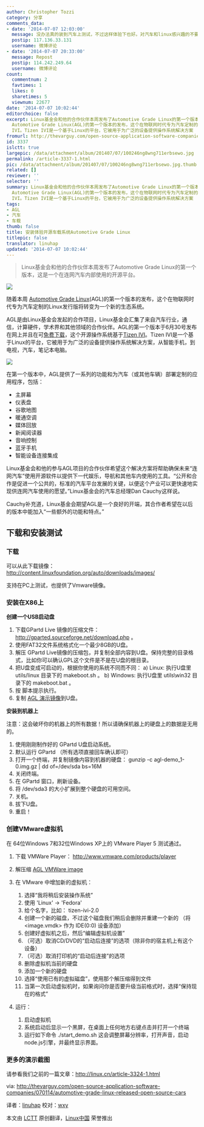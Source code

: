 ```yaml
---
author: Christopher Tozzi
category: 分享
comments_data:
- date: '2014-07-07 12:03:00'
  message: 没办法真的装到汽车上测试，不过这样体验下也好。对汽车和linux感兴趣的不要错过！
  postip: 117.136.33.131
  username: 微博评论
- date: '2014-07-07 20:33:00'
  message: Repost
  postip: 114.242.249.64
  username: 微博评论
count:
  commentnum: 2
  favtimes: 1
  likes: 0
  sharetimes: 5
  viewnum: 22677
date: '2014-07-07 10:02:44'
editorchoice: false
excerpt: Linux基金会和他的合作伙伴本周发布了Automotive Grade Linux的第一个版本，这是一个在连网汽车内部使用的开源平台。   随着本周
  Automotive Grade Linux(AGL)的第一个版本的发布，这个在物联网时代专为汽车定制的Linux发行版将转变为一个新的生态系统。 AGL是由Linux基金会发起的合作项目，Linux基金会汇集了来自汽车行业，通信，计算硬件，学术界和其他领域的合作伙伴。AGL的第一个版本于6月30号发布在网上并且在可免费下载，这个开源操作系统基于Tizen
  IVI。Tizen IVI是一个基于Linux的平台，它被用于为广泛的设备提供操作系统解决方案
fromurl: http://thevarguy.com/open-source-application-software-companies/070114/automotive-grade-linux-released-open-source-cars
id: 3337
islctt: true
largepic: /data/attachment/album/201407/07/100246ng8wng711erbsewo.jpg
permalink: /article-3337-1.html
pic: /data/attachment/album/201407/07/100246ng8wng711erbsewo.jpg.thumb.jpg
related: []
reviewer: ''
selector: ''
summary: Linux基金会和他的合作伙伴本周发布了Automotive Grade Linux的第一个版本，这是一个在连网汽车内部使用的开源平台。   随着本周
  Automotive Grade Linux(AGL)的第一个版本的发布，这个在物联网时代专为汽车定制的Linux发行版将转变为一个新的生态系统。 AGL是由Linux基金会发起的合作项目，Linux基金会汇集了来自汽车行业，通信，计算硬件，学术界和其他领域的合作伙伴。AGL的第一个版本于6月30号发布在网上并且在可免费下载，这个开源操作系统基于Tizen
  IVI。Tizen IVI是一个基于Linux的平台，它被用于为广泛的设备提供操作系统解决方案
tags:
- AGL
- 汽车
- 车载
thumb: false
title: 安装体验开源车载系统Automotive Grade Linux
titlepic: false
translator: linuhap
updated: '2014-07-07 10:02:44'
---
```



> 
> Linux基金会和他的合作伙伴本周发布了Automotive Grade Linux的第一个版本，这是一个在连网汽车内部使用的开源平台。
> 
> 
> 


![](/data/attachment/album/201407/07/100246ng8wng711erbsewo.jpg)


随着本周 [Automotive Grade Linux](https://automotive.linuxfoundation.org/)(AGL)的第一个版本的发布，这个在物联网时代专为汽车定制的Linux发行版将转变为一个新的生态系统。


AGL是由Linux基金会发起的合作项目，Linux基金会汇集了来自汽车行业，通信，计算硬件，学术界和其他领域的合作伙伴。AGL的第一个版本于6月30号发布在网上并且在可[免费下载](http://automotive.linuxfoundation.org/node/add/downloads)，这个开源操作系统基于[Tizen IVI](https://www.tizen.org/)。Tizen IVI是一个基于Linux的平台，它被用于为广泛的设备提供操作系统解决方案，从智能手机，到电视，汽车，笔记本电脑。


![](/data/attachment/album/201407/07/100249f6vfzmalnh2hv7mz.png)


在第一个版本中，AGL提供了一系列的功能和为汽车（或其他车辆）部署定制的应用程序，包括：


* 主屏幕
* 仪表盘
* 谷歌地图
* 暖通空调
* 媒体回放
* 新闻阅读器
* 音响控制
* 蓝牙手机
* 智能设备连接集成


Linux基金会和他的参与AGL项目的合作伙伴希望这个解决方案将帮助确保未来“连网汽车”使用开源软件以提供下一代娱乐，导航和其他车内使用的工具。“公开和合作是促进一个公共的，标准的汽车平台发展的关键，以便这个产业可以更快速地实现供连网汽车使用的愿望。”Linux基金会的汽车总经理Dan Cauchy这样说。


Cauchy补充道，Linux基金会期望AGL是一个良好的开端，其合作者希望在以后的版本中能加入“一些额外的功能和特点。”


下载和安装测试
-------


### 下载


可以从此下载镜像：<http://content.linuxfoundation.org/auto/downloads/images/>


支持在PC上测试，也提供了Vmware镜像。


### 安装在X86上


**创建一个USB启动盘**


1. 下载GPartd Live 镜像的压缩文件：<http://gparted.sourceforge.net/download.php> 。
2. 使用FAT32文件系统格式化一个最少8GB的U盘。
3. 解压 GPartd Live镜像的压缩包，并复制全部内容到U盘。保持完整的目录格式，比如你可以确认GPL这个文件是不是在U盘的根目录。
4. 把U盘变成可启动的，根据你使用的系统不同而不同： a) Linux: 执行U盘里 utils/linux 目录下的 makeboot.sh 。 b) Windows: 执行U盘里 utils\win32 目录下的 makeboot.bat 。
5. 按 脚本提示执行。
6. 复制 [AGL 演示镜像](http://content.linuxfoundation.org/auto/downloads/images/agl-demo-x86-1.0.img.gz)到U盘。


**安装到机器上**


注意：这会破坏你的机器上的所有数据！所以请确保机器上的硬盘上的数据是无用的。


1. 使用刚刚制作好的 GPartd U盘启动系统。
2. 默认运行 GPartd （所有选项直接回车确认即可）
3. 打开一个终端，并复制镜像内容到机器的硬盘： gunzip -c agl-demo\_1-0.img.gz | dd of=/dev/sda bs=16M
4. 关闭终端。
5. 在 GPartd 窗口，刷新设备。
6. 将 /dev/sda3 的大小扩展到整个硬盘的可用空间。
7. 关机。
8. 拔下U盘。
9. 重启！


### 创建VMware虚拟机


在 64位Windows 7和32位Windows XP上的 VMware Player 5 测试通过。


1. 下载 VMWare Player： <http://www.vmware.com/products/player>
2. 解压缩 [AGL VMWare image](http://content.linuxfoundation.org/auto/downloads/images/agl-demo-vmware-1.0.vmdk.bz2)
3. 在 VMware 中增加新的虚拟机：


	1. 选择“我将稍后安装操作系统”
	2. 使用 'Linux' -> 'Fedora'
	3. 给个名字，比如： tizen-ivi-2.0
	4. 创建一个新的磁盘，不过这个磁盘我们稍后会删除并重建一个新的 （将<image.vmdk> 作为 IDE(0:0) 设备添加）
	5. 创建好虚拟机之后，然后“编辑虚拟机设置”
	6. （可选）取消CD/DVD的“启动后连接”的选项（除非你的宿主机上有这个设备）
	7. （可选）取消打印机的“启动后连接”的选项
	8. 删除虚拟机当前的硬盘
	9. 添加一个新的硬盘
	10. 选择“使用已有的虚拟磁盘”，使用那个解压缩得到文件
	11. 当第一次启动虚拟机时，如果询问你是否要升级当前格式时，选择“保持现在的格式”
4. 运行：


	1. 启动虚拟机
	2. 系统启动后显示一个黑屏，在桌面上任何地方右键点击并打开一个终端
	3. 运行如下命令 ./start\_demo.sh 这会调整屏幕分辨率，打开声音，启动node.js引擎，并最终显示界面。


### 更多的演示截图


请参看我们之前的一篇文章：<http://linux.cn/article-3324-1.html>


via: <http://thevarguy.com/open-source-application-software-companies/070114/automotive-grade-linux-released-open-source-cars>


译者：[linuhap](https://github.com/linuhap) 校对：[wxy](https://github.com/wxy)


本文由 [LCTT](https://github.com/LCTT/TranslateProject) 原创翻译，[Linux中国](http://linux.cn/) 荣誉推出